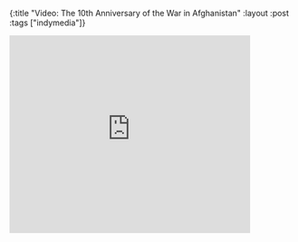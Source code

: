 {:title "Video: The 10th Anniversary of the War in Afghanistan"
:layout :post
:tags  ["indymedia"]}

<iframe width="425" height="349" src="http://www.youtube.com/embed/ke1f9RoJzNA" frameborder="0" allowfullscreen></iframe>